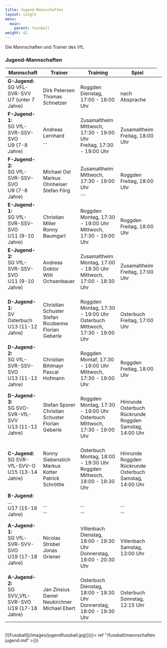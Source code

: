 ```yaml
---
title: Jugend-Mannschaften
layout: single
menu:
  main:
    parent: fussball
weight: 42
---
```


Die Mannschaften und Trainer des VfL

### Jugend-Mannschaften
<table>
<thead> 
<th>Mannschaft</th> <th>Trainer</th> <th>Training <br></th><th>Spiel</th>
</tr>
</thead> 
<tbody>
<tr class="odd">
<p>
<tr>
<td><b>G-Jugend:</b><br>SG VFL-SVR-SVV<br>U7 (unter 7 Jahre)</td>
<td><br>Dirk Petersen<br>Thomas Schnetzer</td>
<td><br>Roggden<br>Dienstag, 17:00 - 18:00 Uhr</td>
<td><br>nach Absprache</td>
<tr>
<td><b>F-Jugend-1:</b><br>SG VfL-SVR-SSV-SVO<br>U9 (7-8 Jahre)</td>
<td><br>Andreas Lernhard<br>...</td>
<td><br>Zusamaltheim<br>Mittwoch, 17:30 - 19:00 Uhr<br>Freitag, 17:30 - 19:00 Uhr</td>
<td><br>Zusamaltheim<br>Freitag, 18:00 Uhr</td>
<tr>
<td><b>F-Jugend-2:</b><br>SG VfL-SVR-SSV-SVO<br>U9 (7-8 Jahre)</td>
<td><br>Michael Ost<br>Markus Ohnheiser<br>Stefan Förg</td>
<td><br>Zusamaltheim<br>Mittwoch, 17:30 - 19:00 Uhr<br>....</td>
<td><br>Roggden<br>Freitag, 18:00 Uhr</td>
<tr>
<td><b>E-Jugend-1:</b><br>SG VfL-SVR-SSV-SVO<br>U11 (9-10 Jahre)</td>
<td><br>Christian Miller<br>Ronny Baumgart</td>
<td><br>Roggden<br>Montag, 17:30 - 19:00 Uhr<br>Mittwoch, 17:30 - 19:00 Uhr</td>
<td><br>Roggden<br>Freitag, 18:00 Uhr</td>
<tr>
<td><b>E-Jugend-2:</b><br>SG VfL-SVR-SSV-SVO<br>U11 (9-10 Jahre)</td>
<td><br>Andreas Doktor<br>Willi Ochsenbauer</td>
<td><br>Zusamaltheim<br>Montag, 17:00 - 18:30 Uhr<br>Mittwoch, 17:00 - 18:30 Uhr</td>
<td><br>Zusamaltheim<br>Freitag, 17:00 Uhr</td>
<tr>
<td><b>D-Jugend-1:</b><br>SV Osterbuch<br>U13 (11-12 Jahre)</td>
<td><br>Christian Schuster<br>Stefan Ricobenne<br>Florian Geberle</td>
<td><br>Roggden<br>Montag, 17:30 - 19:00 Uhr<br>Osterbuch<br>Mittwoch, 17:30 - 19:00 Uhr</td>
<td><br>Osterbuch<br>Freitag, 17:00 Uhr</td>
<tr>
<td><b>D-Jugend-2:</b><br>SG VfL-SVR-SSV-SVO<br>U13 (11-12 Jahre)</td>
<td><br>Christian Bihlmayr<br>Pascal Hofmann</td>
<td><br>Roggden<br>Montaf, 17:30 - 19:00 Uhr<br>Mittwoch, 17:30 - 19:00 Uhr</td>
<td><br>Roggden<br>Freitag, 18:00 Uhr</td>
<tr>
<td><b>D-Jugend-3:</b><br>SG SVO-SVR-VfL-SVV<br>U13 (11-12 Jahre)</td>
<td><br>Stefan Sporer<br>Christian Schuster<br>Florian Geberle</td>
<td><br>Roggden<br>Montag, 17:30 - 19:00 Uhr<br>Osterbuch<br>Mittwoch, 17:30 - 19:00 Uhr</td>
<td><br>Hinrunde Osterbuch<br>Rückrunde Roggden<br>Samstag, 14:00 Uhr</td>
<tr>
<td><b>C-Jugend:</b><br>SG SVR-VfL-SVV-O<br>U15 (13-14 Jahre)</td>
<td><br>Ronny Siebenstich<br>Markus Kotter<br>Patrick Schröttle</td>
<td><br>Osterbuch<br>Montag, 18:00 - 19:30 Uhr<br>Roggden<br>Mittwoch, 18:00 - 19:30 Uhr</td>
<td><br>Hinrunde Roggden<br>Rückrunde Osterbuch<br>Samstag, 14:00 Uhr</td>
<tr>

<td><b>B-Jugend:</b><br>...<br>U17 (15-16 Jahre)</td>
<td><br>...<br>...</td>
<td><br>...<br>...</td>
<td><br>...<br>...</a><td>
<tr>
<td><b>A-Jugend-1:</b><br>SG VfL-SVR-SVV-SVO<br>U19 (17-18 Jahre)</td>
<td><br>Nicolas Strobel<br>Jonas Griener</td>
<td><br>Villenbach<br>Dienstag, 18:00 - 19:30 Uhr<br>Donnerstag, 19:00 - 20:30 Uhr</td>
<td><br>Villenbach<br>Samstag, 13:00 Uhr</td>
</tr>
<td><b>A-Jugend-2:</b><br>SG SVV_VfL-SVR-SVO<br>U19 (17-18 Jahre)</td>
<td><br>Jan Zinsius<br>Daniel Neukirchner<br>Michael Ebert</td>
<td><br>Osterbuch<br>Dienstag, 18:00 - 19:30 Uhr<br>Donnerstag, 18:00 - 19:30 Uhr</td>
<td><br>Osterbuch<br>Sonnstag, 12:15 Uhr</td>
</tr>
</tbody>
</table>
<br>
[![Fussball](/images/jugendfussball.jpg)]({{< ref "/fussball/mannschaften jugend.md" >}})